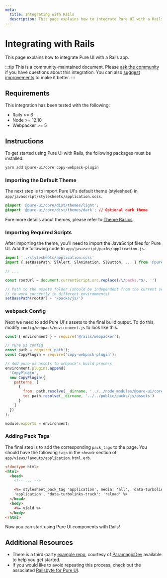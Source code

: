 ```yaml
---
meta:
  title: Integrating with Rails
  description: This page explains how to integrate Pure UI with a Rails app.
---
```


# Integrating with Rails

This page explains how to integrate Pure UI with a Rails app.

:::tip
This is a community-maintained document. Please [ask the community](/resources/community) if you have questions about this integration. You can also [suggest improvements](https://github.com/ssjblue197/pure-ui/blob/next/docs/tutorials/integrating-with-rails.md) to make it better.
:::

## Requirements

This integration has been tested with the following:

- Rails >= 6
- Node >= 12.10
- Webpacker >= 5

## Instructions

To get started using Pure UI with Rails, the following packages must be installed.

```bash
yarn add @pure-ui/core copy-webpack-plugin
```

### Importing the Default Theme

The next step is to import Pure UI's default theme (stylesheet) in `app/javascript/stylesheets/application.scss`.

```css
@import '@pure-ui/core/dist/themes/light';
@import '@pure-ui/core/dist/themes/dark'; // Optional dark theme
```

Fore more details about themes, please refer to [Theme Basics](/getting-started/themes#theme-basics).

### Importing Required Scripts

After importing the theme, you'll need to import the JavaScript files for Pure UI. Add the following code to `app/javascript/packs/application.js`.

```js
import '../stylesheets/application.scss'
import { setBasePath, SlAlert, SlAnimation, SlButton, ... } from '@pure-ui/core'

// ...

const rootUrl = document.currentScript.src.replace(/\/packs.*$/, '')

// Path to the assets folder (should be independent from the current script source path
// to work correctly in different environments)
setBasePath(rootUrl + '/packs/js/')
```

### webpack Config

Next we need to add Pure UI's assets to the final build output. To do this, modify `config/webpack/environment.js` to look like this.

```js
const { environment } = require('@rails/webpacker');

// Pure UI config
const path = require('path');
const CopyPlugin = require('copy-webpack-plugin');

// Add pure-ui assets to webpack's build process
environment.plugins.append(
  'CopyPlugin',
  new CopyPlugin({
    patterns: [
      {
        from: path.resolve(__dirname, '../../node_modules/@pure-ui/core/dist/assets'),
        to: path.resolve(__dirname, '../../public/packs/js/assets')
      }
    ]
  })
);

module.exports = environment;
```

### Adding Pack Tags

The final step is to add the corresponding `pack_tags` to the page. You should have the following `tags` in the `<head>` section of `app/views/layouts/application.html.erb`.

```html
<!doctype html>
<html>
  <head>
    <!-- ... -->

    <%= stylesheet_pack_tag 'application', media: 'all', 'data-turbolinks-track': 'reload' %> <%= javascript_pack_tag
    'application', 'data-turbolinks-track': 'reload' %>
  </head>
  <body>
    <%= yield %>
  </body>
</html>
```

Now you can start using Pure UI components with Rails!

## Additional Resources

- There is a third-party [example repo](https://github.com/ParamagicDev/rails-pure-ui-example), courtesy of [ParamagicDev](https://github.com/ParamagicDev) available to help you get started.
- If you would like to avoid repeating this process, check out the associated [Railsbyte for Pure UI](https://railsbytes.com/templates/X8BsEb).

